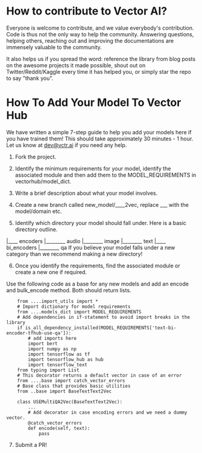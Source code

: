 # How to contribute to Vector AI?

Everyone is welcome to contribute, and we value everybody's contribution. Code
is thus not the only way to help the community. Answering questions, helping
others, reaching out and improving the documentations are immensely valuable to
the community.

It also helps us if you spread the word: reference the library from blog posts
on the awesome projects it made possible, shout out on Twitter/Reddit/Kaggle 
every time it has helped you, or simply star the repo to say "thank you".

# How To Add Your Model To Vector Hub

We have written a simple 7-step guide to help you add your models here if you have trained them! This should take approximately 30 minutes - 1 hour. Let us know at dev@vctr.ai if you need any help.

1. Fork the project.

2. Identify the minimum requirements for your model, identify the associated module and then add them to the MODEL_REQUIREMENTS in vectorhub/model_dict.

3. Write a brief description about what your model involves.

4. Create a new branch called new_model/____2vec, replace ___ with the model/domain etc.

5. Identify which directory your model should fall under. Here is a basic directory outline.

|____ encoders
|________ audio
|________ image
|________ text
|____ bi_encoders
|________ qa
If you believe your model falls under a new category than we recommend making a new directory!

6. Once you identify the requirements, find the associated module or create a new one if required.

Use the following code as a base for any new models and add an encode and bulk_encode method. Both should return lists.
```
    from ....import_utils import *
    # Import dictionary for model requirements
    from ....models_dict import MODEL_REQUIREMENTS
    # Add dependencies in if-statement to avoid import breaks in the library
    if is_all_dependency_installed(MODEL_REQUIREMENTS['text-bi-encoder-tfhub-use-qa']):
        # add imports here
        import bert
        import numpy as np
        import tensorflow as tf
        import tensorflow_hub as hub
        import tensorflow_text
    from typing import List
    # This decorator returns a default vector in case of an error
    from ....base import catch_vector_errors
    # Base class that provides basic utilities
    from ..base import BaseTextText2Vec

    class USEMultiQA2Vec(BaseTextText2Vec):
        ...
        # Add decorator in case encoding errors and we need a dummy vector.
        @catch_vector_errors
        def encode(self, text):
            pass
```
7. Submit a PR!